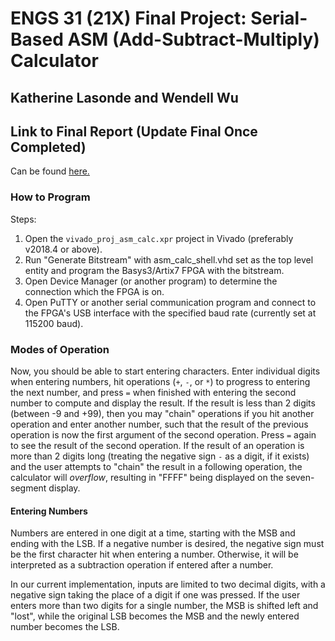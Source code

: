 # ENGS 31 (21X) Final Project: Serial-Based ASM (Add-Subtract-Multiply) Calculator

## Katherine Lasonde and Wendell Wu

## Link to Final Report (Update Final Once Completed)

Can be found [here.](https://docs.google.com/document/d/1ZsiujrolXO6kkj2-end8q93mCXqGD-XFut6Zs9Opm08/edit?usp=sharing)

### How to Program

Steps:

1. Open the `vivado_proj_asm_calc.xpr` project in Vivado (preferably v2018.4 or
above).
2. Run "Generate Bitstream" with asm_calc_shell.vhd set as the top level entity
and program the Basys3/Artix7 FPGA with the bitstream.
3. Open Device Manager (or another program) to determine the connection which
the FPGA is on.
4. Open PuTTY or another serial communication program and connect to the FPGA's
USB interface with the specified baud rate (currently set at 115200 baud).

### Modes of Operation

Now, you should be able to start entering characters. Enter individual digits
when entering numbers, hit operations (`+`, `-`, or `*`) to progress to entering
the next number, and press `=` when finished with entering the second number to
compute and display the result. If the result is less than 2 digits (between
-9 and +99), then you may "chain" operations if you
hit another operation and enter another number, such
that the result of the previous operation is now the first argument of the
second operation. Press `=` again to see the result of the second operation.
If the result of an operation is more than 2 digits long (treating the negative
sign `-` as a digit, if it exists) and the user attempts to "chain" the
result in a following operation, the calculator will _overflow_, resulting in
"FFFF" being displayed on the seven-segment display.

#### Entering Numbers

Numbers are entered in one digit at a time, starting with the MSB and ending
with the LSB. If a negative number is desired, the negative sign must be the
first character hit when entering a number. Otherwise, it will be interpreted
as a subtraction operation if entered after a number.

In our current implementation, inputs are limited to two decimal digits, with
a negative sign taking the place of a digit if one was pressed. If the user
enters more than two digits for a single number, the MSB is shifted left and
"lost", while the original LSB becomes the MSB and the newly entered number
becomes the LSB.

